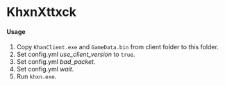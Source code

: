 KhxnXttxck
============

#### Usage

1. Copy `KhanClient.exe` and `GameData.bin` from client folder to this folder.
2. Set config.yml *use_client_version* to `true`.
3. Set config.yml *bad_packet*.
4. Set config.yml *wait*.
5. Run `khxn.exe`.